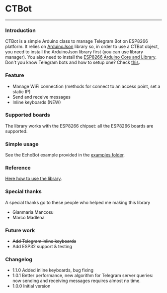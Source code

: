 # CTBot
___
### Introduction
CTBot is a simple Arduino class to manage Telegram Bot on ESP8266 platform.
It relies on [ArduinoJson](https://github.com/bblanchon/ArduinoJson) library so, in order to use a CTBot object, you need to install the ArduinoJson library first (you can use library manager).
You also need to install the [ESP8266 Arduino Core and Library](https://github.com/esp8266/Arduino).
Don't you know Telegram bots and how to setup one? Check [this](https://core.telegram.org/bots#6-botfather).

### Feature
* Manage WiFi connection (methods for connect to an access point, set a static IP)
* Send and receive messages
* Inline keyboards (NEW)

### Supported boards
The library works with the ESP8266 chipset: all the ESP8266 boards are supported.

### Simple usage
See the EchoBot example provided in the [examples folder](https://github.com/shurillu/CTBot/tree/master/examples).

### Reference
[Here how to use the library](https://github.com/shurillu/CTBot/blob/master/REFERENCE.md). 

### Special thanks
A special thanks go to these people who helped me making this library 
* Gianmaria Mancosu
* Marco Madlena

### Future work
* ~~Add Telegram inline keyboards~~
* Add ESP32 support & testing

### Changelog
* 1.1.0 Added inline keyboards, bug fixing
* 1.0.1 Better performance, new algorithm for Telegram server queries: now sending and receiving messages requires almost no time.
* 1.0.0 Initial version

